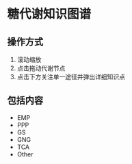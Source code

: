 # 糖代谢知识图谱
## 操作方式
1. 滚动缩放
2. 点击拖动代谢节点
3. 点击下方关注单一途径并弹出详细知识点
## 包括内容
- EMP
- PPP
- GS
- GNG
- TCA
- Other
